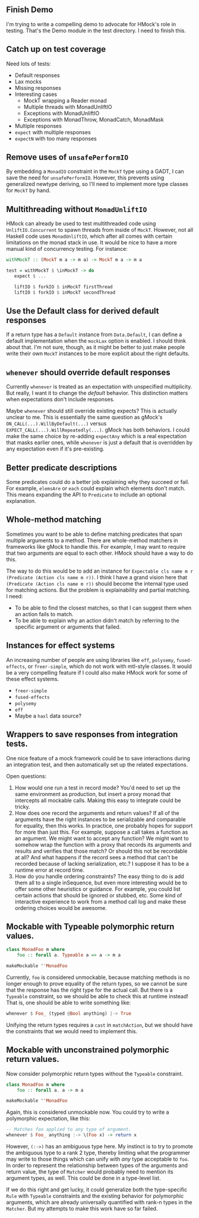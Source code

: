 ## Finish Demo

I'm trying to write a compelling demo to advocate for HMock's role in testing.
That's the Demo module in the test directory.  I need to finish this.

## Catch up on test coverage

Need lots of tests:
* Default responses
* Lax mocks
* Missing responses
* Interesting cases
   * MockT wrapping a Reader monad
   * Multiple threads with MonadUnliftIO
   * Exceptions with MonadUnliftIO
   * Exceptions with MonadThrow, MonadCatch, MonadMask
* Multiple responses
* `expect` with multiple responses
* `expectN` with too many responses

## Remove uses of `unsafePerformIO`

By embedding a `MonadIO` constraint in the `MockT` type using a GADT, I can save
the need for `unsafePerformIO`.  However, this prevents using generalized
newtype deriving, so I'll need to implement more type classes for `MockT` by
hand.

## Multithreading without `MonadUnliftIO`

HMock can already be used to test multithreaded code using `UnliftIO.Concurrent`
to spawn threads from inside of `MockT`.  However, not all Haskell code uses
`MonadUnliftIO`, which after all comes with certain limitations on the monad
stack in use.  It would be nice to have a more manual kind of concurrency
testing.  For instance:

``` haskell
withMockT :: (MockT m a -> m a) -> MockT m a -> m a

test = withMockT $ \inMockT -> do
   expect $ ...

   liftIO $ forkIO $ inMockT firstThread
   liftIO $ forkIO $ inMockT secondThread
```

## Use the Default class for derived default responses

If a return type has a `Default` instance from `Data.Default`, I can define a
default implementation when the `mockLax` option is enabled.  I should think
about that.  I'm not sure, though, as it might be better to just make people
write their own `MockT` instances to be more explicit about the right defaults.

## `whenever` should override default responses

Currently `whenever` is treated as an expectation with unspecified multiplicity.
But really, I want it to change the *default* behavior.  This distinction
matters when expectations don't include responses.

Maybe `whenever` should still override existing expects?  This is actually
unclear to me.  This is essentially the same question as gMock's
`ON_CALL(...).WillByDefault(...)` versus `EXPECT_CALL(...).WillRepeatedly(...)`.
gMock has both behaviors.  I could make the same choice by re-adding `expectAny`
which is a real expectation that masks earlier ones, while `whenever` is just a
default that is overridden by any expectation even if it's pre-existing.

## Better predicate descriptions

Some predicates could do a better job explaining why they succeed or fail.  For
example, `elemsAre` or `each` could explain which elements don't match.  This
means expanding the API to `Predicate` to include an optional explanation.

## Whole-method matching

Sometimes you want to be able to define matching predicates that span multiple
arguments to a method.  There are whole-method matchers in frameworks like gMock
to handle this.  For example, I may want to require that two arguments are equal
to each other.  HMock should have a way to do this.

The way to do this would be to add an instance for
`Expectable cls name m r (Predicate (Action cls name m r))`.  I think I have a
grand vision here that `(Predicate (Action cls name m r))` should become the
internal type used for matching actions.  But the problem is explainability and
partial matching.  I need:
* To be able to find the closest matches, so that I can suggest them when an
  action fails to match.
* To be able to explain why an action didn't match by referring to the specific
  argument or arguments that failed.

## Instances for effect systems

An increasing number of people are using libraries like `eff`, `polysemy`,
`fused-effects`, or `freer-simple`, which do not work with mtl-style classes.
It would be a very compelling feature if I could also make HMock work for some
of these effect systems.

* `freer-simple`
* `fused-effects`
* `polysemy`
* `eff`
* Maybe a `haxl` data source?

## Wrappers to save responses from integration tests.

One nice feature of a mock framework could be to save interactions during an
integration test, and then automatically set up the related expectations.

Open questions:

1. How would one run a test in record mode?  You'd need to set up the same
   environment as production, but insert a proxy monad that intercepts all
   mockable calls.  Making this easy to integrate could be tricky.
2. How does one record the arguments and return values?  If all of the arguments
   have the right instances to be serializable and comparable for equality, then
   this works.  In practice, one probably hopes for support for more than just
   this.  For example, suppose a call takes a function as an argument.  We might
   want to accept any function?  We might want to somehow wrap the function with
   a proxy that records its arguments and results and verifies that those match?
   Or should this not be recordable at all?  And what happens if the record sees
   a method that can't be recorded because of lacking serialization, etc.?  I
   suppose it has to be a runtime error at record time.
3. How do you handle ordering constraints?  The easy thing to do is add them all
   to a single inSequence, but even more interesting would be to offer some
   other heuristics or guidance.  For example, you could list certain actions
   that should be ignored or stubbed, etc.  Some kind of interactive experience
   to work from a method call log and make these ordering choices would be
   awesome.

## Mockable with Typeable polymorphic return values.

``` haskell
class MonadFoo m where
    foo :: forall a. Typeable a => a -> m a

makeMockable ''MonadFoo
```

Currently, `foo` is considered unmockable, because matching methods is no longer
enough to prove equality of the return types, so we cannot be sure that the
response has the right type for the actual call.  But there is a `Typeable`
constraint, so we should be able to check this at runtime instead!  That is, one
should be able to write something like:

``` haskell
whenever $ Foo_ (typed @Bool anything) |-> True
```

Unifying the return types requires a `cast` in `matchAction`, but we should have
the constraints that we would need to implement this.

## Mockable with unconstrained polymorphic return values.

Now consider polymorphic return types without the `Typeable` constraint.

``` haskell
class MonadFoo m where
    foo :: forall a. a -> m a

makeMockable ''MonadFoo
```

Again, this is considered unmockable now.  You could try to write a polymorphic
expectation, like this:

``` haskell
-- Matches foo applied to any type of argument.
whenever $ Foo_ anything :-> \(Foo x) -> return x
```

However, `(:->)` has an ambiguous type here.  My instinct is to try to promote
the ambiguous type to a rank 2 type, thereby limiting what the programmer may
write to those things which can unify with *any* type acceptable to `foo`.  In
order to represent the relationship between types of the arguments and return
value, the type of `Matcher` would probably need to mention its argument types,
as well.  This could be done in a type-level list.

If we do this right and get lucky, it could generalize both the type-specific
`Rule` with `Typeable` constraints and the existing behavior for polymorphic
arguments, which are already universally quantified with rank-n types in the
`Matcher`.  But my attempts to make this work have so far failed.
